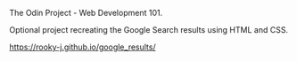 The Odin Project - Web Development 101. 

Optional project recreating the Google Search results using HTML and CSS.  

https://rooky-j.github.io/google_results/
